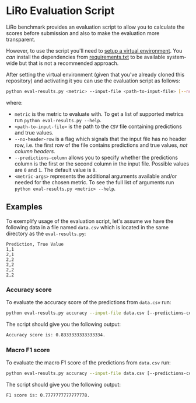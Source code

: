 # LiRo Evaluation Script #

LiRo benchmark provides an evaluation script to allow you to calculate the scores before submission and also to make the evaluation more transparent.

However, to use the script you'll need to [setup a virtual environment](https://docs.python.org/3/library/venv.html). You _can_ install the dependencies from [requirements.txt](../requirements.txt "Requirements file") to be available system-wide but that is not a recommended approach.

After setting the virtual environment (given that you've already cloned this repository) and activating it you can use the evaluation script as follows:
```sh
python eval-results.py <metric> --input-file <path-to-input-file> [--no-header-row] [--predictions-column] [<metric-args>]
```
where:
- `metric` is the metric to evaluate with. To get a list of supported metrics run `python eval-results.py --help`.
- `<path-to-input-file>` is the path to the `CSV` file containing predictions and true values.
- `--no-header-row` is a flag which signals that the input file has no header row, i.e. the first row of the file contains predictions and true values, *not column headers*.
- `--predictions-column` allows you to specify whether the predictions column is the first or the second column in the input file. Possible values are `0` and `1`. The default value is `0`.
- `<metric-args>` represents the additional arguments available and/or needed for the chosen metric. To see the full list of arguments run `python eval-results.py <metric> --help`.

## Examples ##

To exemplify usage of the evaluation script, let's assume we have the following data in a file named `data.csv` which is located in the same directory as the `eval-results.py`:

```csv
Prediction, True Value
1,1
2,1
2,2
2,2
2,2
2,2
```

### Accuracy score  ###
To evaluate the accuracy score of the predictions from `data.csv` run:

```sh
python eval-results.py accuracy --input-file data.csv [--predictions-column 0]
```

The script should give you the following output:
```sh
Accuracy score is: 0.8333333333333334.
```

### Macro F1 score ###
To evaluate the macro F1 score of the predictions from `data.csv` run:
```sh
python eval-results.py accuracy --input-file data.csv [--predictions-column 0] --average macro
```

The script should give you the following output:
```sh
F1 score is: 0.7777777777777778.
```
